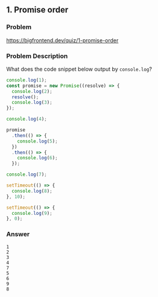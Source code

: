 ## 1. Promise order

### Problem

https://bigfrontend.dev/quiz/1-promise-order

### Problem Description

What does the code snippet below output by `console.log`?

```js
console.log(1);
const promise = new Promise((resolve) => {
  console.log(2);
  resolve();
  console.log(3);
});

console.log(4);

promise
  .then(() => {
    console.log(5);
  })
  .then(() => {
    console.log(6);
  });

console.log(7);

setTimeout(() => {
  console.log(8);
}, 10);

setTimeout(() => {
  console.log(9);
}, 0);
```

### Answer

```
1
2
3
4
7
5
6
9
8
```
